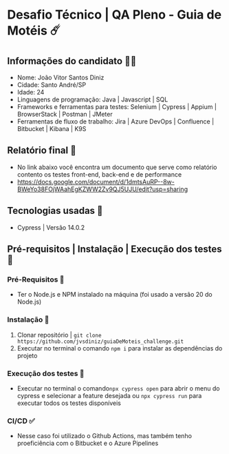 # Desafio Técnico | QA Pleno - Guia de Motéis ☄️

## Informações do candidato 🧑‍💼
- Nome: João Vitor Santos Diniz
- Cidade: Santo André/SP
- Idade: 24
- Linguagens de programação: Java | Javascript | SQL 
- Frameworks e ferramentas para testes: Selenium | Cypress | Appium | BrowserStack | Postman | JMeter
- Ferramentas de fluxo de trabalho: Jira | Azure DevOps | Confluence | Bitbucket | Kibana | K9S

## Relatório final 📄

- No link abaixo você encontra um documento que serve como relatório contento os testes front-end, back-end e de performance
- https://docs.google.com/document/d/1dmtsAuRP--8w-BWeYo38FOjWAahEgKZWW2Zv9QJ5UJU/edit?usp=sharing


## Tecnologias usadas 🔧
- Cypress | Versão 14.0.2

## Pré-requisitos | Instalação | Execução dos testes 📝

### Pré-Requisitos 📝
- Ter o Node.js e NPM instalado na máquina (foi usado a versão 20 do Node.js)

### Instalação 📝
1. Clonar repositório | `git clone https://github.com/jvsdiniz/guiaDeMoteis_challenge.git`
2. Executar no terminal o comando `npm i` para instalar as dependências do projeto

### Execução dos testes 📝
- Executar no terminal o comando`npx cypress open` para abrir o menu do cypress e selecionar a feature desejada ou `npx cypress run` para executar todos os testes disponíveis

### CI/CD ✅
- Nesse caso foi utilizado o Github Actions, mas também tenho proeficiência com o Bitbucket e o Azure Pipelines